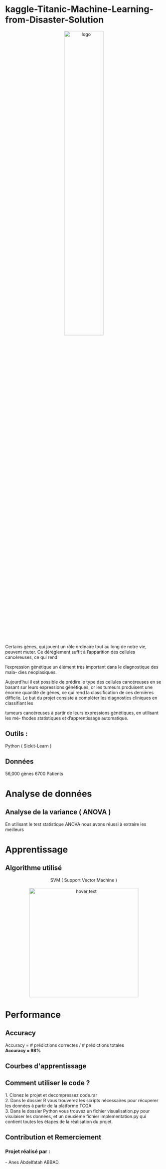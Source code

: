 <h1>
kaggle-Titanic-Machine-Learning-from-Disaster-Solution
</h1>
<p align="center">
  <img src="https://storage.googleapis.com/kainofreelancerpictures/anes/maxresdefault.jpg" width="50%" title="logo">
</p>
Certains gènes, qui jouent un rôle ordinaire tout au long de notre vie, peuvent
muter. Ce dérèglement suffit à l’apparition des cellules cancéreuses, ce qui rend

l’expression génétique un élément très important dans le diagnostique des mala-
dies néoplasiques.

Aujourd’hui il est possible de prédire le type des cellules cancéreuses en se basant
sur leurs expressions génétiques, or les tumeurs produisent une énorme quantité
de gènes, ce qui rend la classification de ces dernières difficile.
Le but du projet consiste à compléter les diagnostics cliniques en classifiant les

tumeurs cancéreuses à partir de leurs expressions génétiques, en utilisant les mé-
thodes statistiques et d’apprentissage automatique.
<h2> Outils : </h2>
Python ( Sickit-Learn )
<h2>Données</h2>
56,000 gènes
6700 Patients
<h1>Analyse de données</h1>
<h2>Analyse de la variance ( ANOVA )</h2>
<p> 
 En utilisant le test statistique ANOVA nous avons réussi à extraire les meilleurs
</p>


<h1>Apprentissage</h1>
<h2>Algorithme utilisé</h2>
<p align="center">
  SVM ( Support Vector Machine )
  <br><br>
  <img src="https://zestedesavoir.com/media/galleries/3985/5128cf36-de17-4ebb-9495-90c9d85f006f.png" width="350" title="hover text">
</p>
<h1>Performance</h1> 
<h2>Accuracy</h2>
Accuracy = # prédictions correctes / # prédictions totales
<br>
<strong> Accuracy = 98% </strong>
<h2>Courbes d'apprentissage</h2>

<h2>Comment utiliser le code ?</h2>
1. Clonez le projet et decompressez code.rar
<br>
2. Dans le dossier R vous trouverez les scripts nécessaires pour récuperer les données à partir de la platforme TCGA
<br>
3. Dans le dossier Python vous trouvez un fichier visualisation.py pour visulaiser les données, et un deuxième fichier implementation.py qui contient toutes les étapes de la réalisation du projet.
<h2>Contribution et Remerciement</h2>
<h3>Projet réalisé par :</h3>
- Anes Abdelfatah ABBAD.
